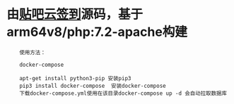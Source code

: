 # 由[贴吧云签到](https://github.com/MoeNetwork/Tieba-Cloud-Sign)源码，基于arm64v8/php:7.2-apache构建

        使用方法：

        docker-compose

        apt-get install python3-pip 安装pip3
        pip3 install docker-compose  安装docker-compose
        下载docker-compose.yml使用在该目录docker-compose up -d 会自动拉取数据库

